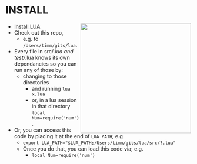 # INSTALL


<img align=right  width=300
     src="https://github.com/timm/lua/raw/master/etc/img/install.png">


- [Install LUA](https://www.lua.org/start.html#installing)
- Check out this repo, 
  - e.g. to  `/Users/timm/gits/lua`.
- Every file in src/*.lua and test/*.lua knows its own dependancies
  so you can run any of those by:
  - changing to those directories
     - and running `lua x.lua`
     - or, in a lua session in that directory `local Num=require('num')`.
- Or, you can access this code by placing it at the end of  `LUA_PATH`; e.g
  - `export LUA_PATH="$LUA_PATH;/Users/timm/gits/lua/src/?.lua"`
  - Once you do that, you can load this code via; e.g.
    - `local Num=require('num')`

